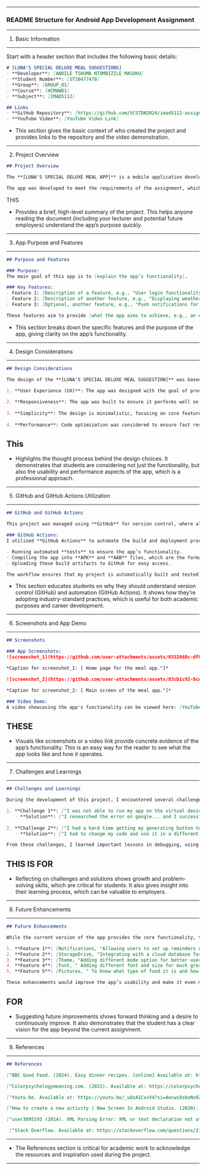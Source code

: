 
---

### **README Structure for Android App Development Assignment**

---

1. Basic Information
--------------------

Start with a header section that includes the following basic details:

```markdown
# [LUNA'S SPECIAL DELUXE MEAL SUGGESTIONS]
- **Developer**: [ANDILE TSHUMA NTOMBIZILE MASUKU]
- **Student Number**: [ST10477470]
- **Group**: [GROUP_O1]
- **Course**: [HCMAWD1]
- **Subject**: [IMAD5112]

## Links
- **GitHub Repository**: [https://github.com/VCSTDN2024/imad5112-assignment-1-andile-masuku ]
- **YouTube Video**: [YouTube Video Link]
```

- This section gives the basic context of who created the project and provides links to the repository and the video demonstration.

------------------------------------------------------------------------------------------------------------------------------------------------------------------------------------------

2. Project Overview

```markdown
## Project Overview

The **[LUNA'S SPECIAL DELUXE MEAL APP]** is a mobile application developed as part of an assignment in the [IMAD5112] subject. This application was created using **Kotlin** and **Android Studio**. The app's primary purpose is to [briefly describe the purpose of the app, e.g., do calculations, generate age, meal suggestions, etc.].

The app was developed to meet the requirements of the assignment, which includes creating a functional mobile app and utilizing GitHub for version control and CI/CD automation using GitHub Actions.
```
THIS
- Provides a brief, high-level summary of the project. This helps anyone reading the document (including your lecturer and potential future employers) understand the app’s purpose quickly.

-------------------------------------------------------------------------------------------------------------------------------------------------------------------------------------

3. App Purpose and Features
---------------------------

```markdown
## Purpose and Features

### Purpose:
The main goal of this app is to [explain the app’s functionality]. 

### Key Features:
- Feature 1: [Description of a feature, e.g., "User login functionality"]
- Feature 2: [Description of another feature, e.g., "Displaying weather data based on location"]
- Feature 3: [Optional, another feature, e.g., "Push notifications for reminders"]

These features aim to provide [what the app aims to achieve, e.g., an easy-to-use platform for managing tasks or organizing personal information].
```

- This section breaks down the specific features and the purpose of the app, giving clarity on the app’s functionality.

-----------------------------------------------------------------------------------------------------------------------------------------------------------------------------------------

4. Design Considerations
------------------------

```markdown
## Design Considerations

The design of the **[LUNA'S SPECIAL DELUXE MEAL SUGGESTION]** was based on the following key considerations:

1. **User Experience (UX)**: The app was designed with the goal of providing an intuitive and easy-to-navigate user interface, ensuring a seamless user experience.
   
2. **Responsiveness**: The app was built to ensure it performs well on different screen sizes, with particular attention to device compatibility.
   
3. **Simplicity**: The design is minimalistic, focusing on core features without overwhelming the user.
   
4. **Performance**: Code optimization was considered to ensure fast response times and low battery usage.
```

This
----
- Highlights the thought process behind the design choices. It demonstrates that students are considering not just the functionality, but also the usability and performance aspects of the app, which is a professional approach.

----------------------------------------------------------------------------------------------------------------------------------------------------------------------------------------

5. GitHub and GitHub Actions Utilization
----------------------------------------
```markdown
## GitHub and GitHub Actions

This project was managed using **GitHub** for version control, where all code changes were committed and pushed regularly. GitHub enabled collaborative coding, allowing me to keep track of changes and maintain project integrity.

### GitHub Actions:
I utilized **GitHub Actions** to automate the build and deployment process. This includes:

- Running automated **tests** to ensure the app’s functionality.
- Compiling the app into **APK** and **AAB** files, which are the formats required for distribution.
- Uploading these build artifacts to GitHub for easy access.

The workflow ensures that my project is automatically built and tested every time I push changes, and it simplifies the process of delivering the final APK/AAB files for submission.
```

- This section educates students on why they should understand version control (GitHub) and automation (GitHub Actions). It shows how they’re adopting industry-standard practices, which is useful for both academic purposes and career development.

--------------------------------------------------------------------------------------------------------------------

6. Screenshots and App Demo
---------------------------

```markdown
## Screenshots

### App Screenshots:
![screenshot_1](https://github.com/user-attachments/assets/0332668c-df09-4c2f-b68a-c0290368bdb1)

*Caption for screenshot_1: [ Home page for the meal app."]*

![screenshot_2](https://github.com/user-attachments/assets/83cb1c92-8cdd-4bc9-89d5-35035e960a72)

*Caption for screenshot_2: [ Main screen of the meal app."]*

### Video Demo:
A video showcasing the app's functionality can be viewed here: [YouTube Video Link].
```

THESE
-----
- Visuals like screenshots or a video link provide concrete evidence of the app’s functionality. This is an easy way for the reader to see what the app looks like and how it operates.

---------------------------------------------------------------------------------------

7. Challenges and Learnings
---------------------------

```markdown
## Challenges and Learnings

During the development of this project, I encountered several challenges, including:

1. **Challenge 1**: ["I was not able to run my app on the virtual device and on my Android Studio"]
   - **Solution**: ["I researched the error on google... and I successfully ended up finding out that the problem was on one of my xml.files and fixed the error."]
   
2. **Challenge 2**: ["I had a hard time getting my generating button to work."]
   - **Solution**: ["I had to change my code and use it in a different way."]

From these challenges, I learned important lessons in debugging, using version control, making sure you use the correct code, to make sure that everything is closed up or declared, and automating build processes with GitHub Actions.
```
THIS IS FOR
----
- Reflecting on challenges and solutions shows growth and problem-solving skills, which are critical for students. It also gives insight into their learning process, which can be valuable to employers.

---------------------------------------------------------------------------------------------------------------------------------------------------------------------------

8. Future Enhancements
----------------------

```markdown
## Future Enhancements

While the current version of the app provides the core functionality, there are several features that could be added in the future, including:

1. **Feature 1**: [Notifications, "Allowing users to set up reminders or notifications."]
2. **Feature 2**: [StorageDrive, "Integrating with a cloud database for storing user data."]
3. **Feature 3**: [Theme, "Adding different mode option for better user experience."]
4. **Feature 4**: [Font, " Adding different font and size for much greater experience"]
5. **Feature 5**: [Pictures, " To know what type of food it is and how it looks like."]

These enhancements would improve the app’s usability and make it even more versatile for end-users.
```
FOR
----
- Suggesting future improvements shows forward thinking and a desire to continuously improve. It also demonstrates that the student has a clear vision for the app beyond the current assignment.

----------------------------------------------------------------------------------------------------------------------------------------------------------------------------------------

9. References
-------------

```markdown
## References

["BBC Good Food. (2024). Easy dinner recipes. [online] Available at: https://www.bbcgoodfood.com/recipes/collection/easy-dinner-recipes.code, random (2023). Kotlin - Get text input with EditText. Youtu.be. Available at: https://youtu.be/vIOruRkaw8c?si=FFhCy7a22LDg8BP9 [Accessed 29 Mar. 2025]."]

["Colorpsychologymeaning.com. (2021). Available at: https://colorpsychologymeaning.com/wp-content/uploads/2021/12/shades-of-blue-names-hex.jpg.Garanganga, K. (2022). IMAD5112 Practicum Discussion 2024. [online]."]

["Youtu.be. Available at: https://youtu.be/_u8zA1CxxV4?si=Aecws8sboNo9ZdXL [Accessed 2 Apr. 2025].Garanganga, K. (2024). IMAD5112 PoE Discussion 2023. [online] Youtu.be. Available at: https://youtu.be/lwTjXJVheK0?si=HS8E1bPqYfLDMIrh [Accessed 2 Apr. 2025].Google.com. (2017). Available at: https://www.google.com/url?sa=t&rct=j&q=&esrc=s&source=web&cd=&cad=rja&uact=8&ved=2ahUKEwiOw6LL-bmMAxWS4QIHHd4hEikQFnoECB4QAQ&url=https%3A%2F%2Fstackoverflow.com%2Fquestions%2F21404686%2Fxml-parsing-error-xml-or-text-declaration-not-at-start-of-entity&usg=AOvVaw1pL7sYhMLkROVFArfYxLDi&opi=89978449 [Accessed 2 Apr. 2025]."]

["How to create a new activity | New Screen In Android Studio. (2020). Youtu.be. Available at: https://youtu.be/nb8hFrRkeA8?si=Ca49UhOS0g7kolpq [Accessed 28 Mar. 2025]."]

["user3095193 (2014). XML Parsing Error: XML or text declaration not at start of entity. [online]."]

 ["Stack Overflow. Available at: https://stackoverflow.com/questions/21404686/xml-parsing-error-xml-or-text-declaration-not-at-start-of-entity.Youtu.be. (2025). How to Make a Button Open a New Activity | Android App Development ForTutorial. [online] Available at: https://youtu.be/s0FbUYusbEs?si=4QDLODSQxKh_8-kG [Accessed 2 Apr. 2025]."]
```

----
- The References section is critical for academic work to acknowledge the resources and inspiration used during the project.

--------------------------------------------------------------------------------------------------------------------------
